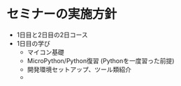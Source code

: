 # セミナーの実施方針

- 1日目と2日目の2日コース
- 1日目の学び
  - マイコン基礎
  - MicroPython/Python復習 (Pythonを一度習った前提)
  - 開発環境セットアップ、ツール類紹介
  - 
